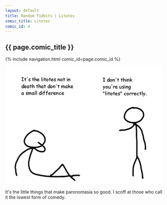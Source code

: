 ```yaml
---
layout: default
title: Random Tidbits | Litotes
comic_title: Litotes
comic_id: 4
---
```


## {{ page.comic_title }}

{% include navigation.html comic_id=page.comic_id %}

![](/assets/images/4.png)

It's the little things that make paronomasia so good. I scoff at those who call it the lowest form of comedy.
